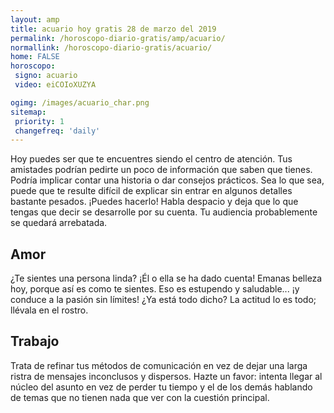 ```yaml
---
layout: amp
title: acuario hoy gratis 28 de marzo del 2019 
permalink: /horoscopo-diario-gratis/amp/acuario/
normallink: /horoscopo-diario-gratis/acuario/
home: FALSE
horoscopo:
 signo: acuario
 video: eiCOIoXUZYA

ogimg: /images/acuario_char.png
sitemap:
 priority: 1
 changefreq: 'daily'
---
```



Hoy puedes ser que te encuentres siendo el centro de atención. Tus amistades podrían pedirte un poco de información que saben que tienes. Podría implicar contar una historia o dar consejos prácticos. Sea lo que sea, puede que te resulte difícil de explicar sin entrar en algunos detalles bastante pesados. ¡Puedes hacerlo! Habla despacio y deja que lo que tengas que decir se desarrolle por su cuenta. Tu audiencia probablemente se quedará arrebatada.

## Amor

¿Te sientes una persona linda? ¡Él o ella se ha dado cuenta! Emanas belleza hoy, porque así es como te sientes. Eso es estupendo y saludable... ¡y conduce a la pasión sin límites! ¿Ya está todo dicho? La actitud lo es todo; llévala en el rostro.

## Trabajo

Trata de refinar tus métodos de comunicación en vez de dejar una larga ristra de mensajes inconclusos y dispersos. Hazte un favor: intenta llegar al núcleo del asunto en vez de perder tu tiempo y el de los demás hablando de temas que no tienen nada que ver con la cuestión principal.
